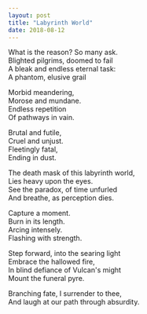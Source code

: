 ```yaml
---
layout: post
title: "Labyrinth World"
date: 2018-08-12
---
```

What is the reason? So many ask.  
Blighted pilgrims, doomed to fail  
A bleak and endless eternal task:  
A phantom, elusive grail  

Morbid meandering,  
Morose and mundane.  
Endless repetition  
Of pathways in vain.  

Brutal and futile,  
Cruel and unjust.  
Fleetingly fatal,  
Ending in dust.  

The death mask of this labyrinth world,  
Lies heavy upon the eyes.  
See the paradox, of time unfurled  
And breathe, as perception dies.  

Capture a moment.  
Burn in its length.  
Arcing intensely.  
Flashing with strength.  

Step forward, into the searing light  
Embrace the hallowed fire,  
In blind defiance of Vulcan's might  
Mount the funeral pyre.  

Branching fate, I surrender to thee,  
And laugh at our path through absurdity.  

